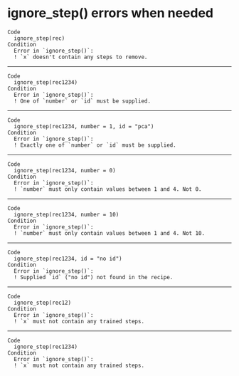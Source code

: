 # ignore_step() errors when needed

    Code
      ignore_step(rec)
    Condition
      Error in `ignore_step()`:
      ! `x` doesn't contain any steps to remove.

---

    Code
      ignore_step(rec1234)
    Condition
      Error in `ignore_step()`:
      ! One of `number` or `id` must be supplied.

---

    Code
      ignore_step(rec1234, number = 1, id = "pca")
    Condition
      Error in `ignore_step()`:
      ! Exactly one of `number` or `id` must be supplied.

---

    Code
      ignore_step(rec1234, number = 0)
    Condition
      Error in `ignore_step()`:
      ! `number` must only contain values between 1 and 4. Not 0.

---

    Code
      ignore_step(rec1234, number = 10)
    Condition
      Error in `ignore_step()`:
      ! `number` must only contain values between 1 and 4. Not 10.

---

    Code
      ignore_step(rec1234, id = "no id")
    Condition
      Error in `ignore_step()`:
      ! Supplied `id` ("no id") not found in the recipe.

---

    Code
      ignore_step(rec12)
    Condition
      Error in `ignore_step()`:
      ! `x` must not contain any trained steps.

---

    Code
      ignore_step(rec1234)
    Condition
      Error in `ignore_step()`:
      ! `x` must not contain any trained steps.

